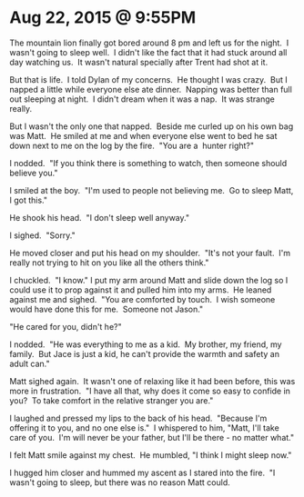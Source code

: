 # Aug 22, 2015 @ 9:55PM

The mountain lion finally got bored around 8 pm and left us for the night.  I wasn't going to sleep well.  I didn't like the fact that it had stuck around all day watching us.  It wasn't natural specially after Trent had shot at it.

But that is life.  I told Dylan of my concerns.  He thought I was crazy.  But I napped a little while everyone else ate dinner.  Napping was better than full out sleeping at night.  I didn't dream when it was a nap.  It was strange really.

But I wasn't the only one that napped.  Beside me curled up on his own bag was Matt.  He smiled at me and when everyone else went to bed he sat down next to me on the log by the fire.  "You are a  hunter right?"

I nodded.  "If you think there is something to watch, then someone should believe you."

I smiled at the boy.  "I'm used to people not believing me.  Go to sleep Matt, I got this."

He shook his head.  "I don't sleep well anyway."

I sighed.  "Sorry."

He moved closer and put his head on my shoulder.  "It's not your fault.  I'm really not trying to hit on you like all the others think."

I chuckled.  "I know." I put my arm around Matt and slide down the log so I could use it to prop against it and pulled him into my arms.  He leaned against me and sighed.  "You are comforted by touch.  I wish someone would have done this for me.  Someone not Jason."

"He cared for you, didn't he?"

I nodded.  "He was everything to me as a kid.  My brother, my friend, my family.  But Jace is just a kid, he can't provide the warmth and safety an adult can."

Matt sighed again.  It wasn't one of relaxing like it had been before, this was more in frustration.  "I have all that, why does it come so easy to confide in you?  To take comfort in the relative stranger you are."

I laughed and pressed my lips to the back of his head.  "Because I'm offering it to you, and no one else is."  I whispered to him, "Matt, I'll take care of you.  I'm will never be your father, but I'll be there - no matter what."

I felt Matt smile against my chest.  He mumbled, "I think I might sleep now."

I hugged him closer and hummed my ascent as I stared into the fire.  "I wasn't going to sleep, but there was no reason Matt could.

